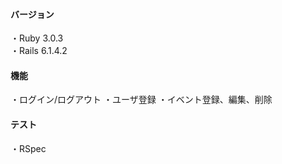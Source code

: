 #### バージョン
・Ruby 3.0.3<br>
・Rails 6.1.4.2<br>

#### 機能
・ログイン/ログアウト
・ユーザ登録
・イベント登録、編集、削除

#### テスト
・RSpec<br>

